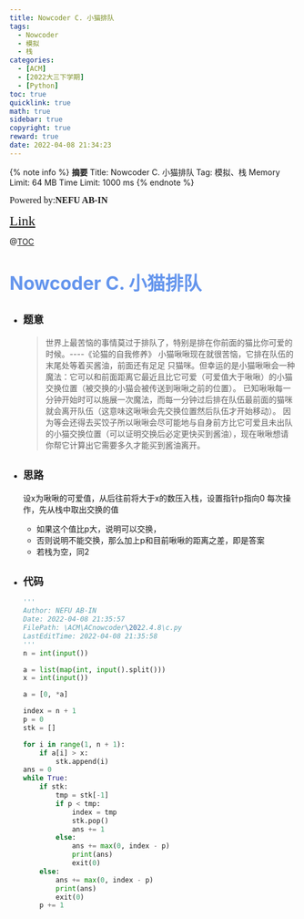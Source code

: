 ```yaml
---
title: Nowcoder C. 小猫排队
tags:
  - Nowcoder
  - 模拟
  - 栈
categories:
  - [ACM]
  - [2022大三下学期]
  - [Python]
toc: true
quicklink: true
math: true
sidebar: true
copyright: true
reward: true
date: 2022-04-08 21:34:23
---
```



{% note info %}
**摘要**
Title: Nowcoder C. 小猫排队
Tag: 模拟、栈
Memory Limit: 64 MB
Time Limit: 1000 ms
{% endnote %}
<!-- more -->

<font size=3 face=楷体>Powered by:**NEFU AB-IN**</font>

<font color=#FFA500 size=5 face=楷体>[Link](https://ac.nowcoder.com/acm/contest/11224/C)</font>

@[TOC](文章目录)

# <font color=#6495ED size=6>Nowcoder C. 小猫排队</font>

* ## <font size=4 face=粗体>题意</font>

  >世界上最苦恼的事情莫过于排队了，特别是排在你前面的猫比你可爱的时候。----《论猫的自我修养》
  >小猫啾啾现在就很苦恼，它排在队伍的末尾处等着买酱油，前面还有足足  只猫咪。但幸运的是小猫啾啾会一种魔法：它可以和前面距离它最近且比它可爱（可爱值大于啾啾）的小猫交换位置（被交换的小猫会被传送到啾啾之前的位置）。
  >已知啾啾每一分钟开始时可以施展一次魔法，而每一分钟过后排在队伍最前面的猫咪就会离开队伍（这意味这啾啾会先交换位置然后队伍才开始移动）。
  >因为等会还得去买饺子所以啾啾会尽可能地与自身前方比它可爱且未出队的小猫交换位置（可以证明交换后必定更快买到酱油），现在啾啾想请你帮它计算出它需要多久才能买到酱油离开。

* ## <font size=4 face=粗体>思路</font>

  设x为啾啾的可爱值，从后往前将大于x的数压入栈，设置指针p指向0
  每次操作，先从栈中取出交换的值
    * 如果这个值比p大，说明可以交换，
    * 否则说明不能交换，那么加上p和目前啾啾的距离之差，即是答案
    * 若栈为空，同2

* ## <font size=4 face=粗体>代码</font>

  ```python
  '''
  Author: NEFU AB-IN
  Date: 2022-04-08 21:35:57
  FilePath: \ACM\ACnowcoder\2022.4.8\c.py
  LastEditTime: 2022-04-08 21:35:58
  '''
  n = int(input())

  a = list(map(int, input().split()))
  x = int(input())

  a = [0, *a]

  index = n + 1
  p = 0
  stk = []

  for i in range(1, n + 1):
      if a[i] > x:
          stk.append(i)
  ans = 0
  while True:
      if stk:
          tmp = stk[-1]
          if p < tmp:
              index = tmp
              stk.pop()
              ans += 1
          else:
              ans += max(0, index - p)
              print(ans)
              exit(0)
      else:
          ans += max(0, index - p)
          print(ans)
          exit(0)
      p += 1
  ```